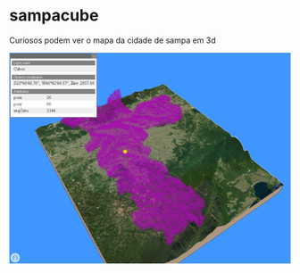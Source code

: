 # sampacube
Curiosos podem ver o mapa da cidade de sampa em 3d

![imagem demo](https://raw.githubusercontent.com/oliveiracwb/sampacube/master/demo.png)

